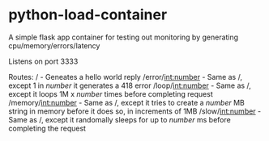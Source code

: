 # python-load-container
A simple flask app container for testing out monitoring by generating cpu/memory/errors/latency

Listens on port 3333

Routes:
/ - Geneates a hello world reply
/error/<int:number> - Same as /, except 1 in _number_ it generates a 418 error
/loop/<int:number> - Same as /, except it loops 1M x _number_ times before completing request
/memory/<int:number> - Same as /, except it tries to create a _number_ MB string in memory before it does so, in increments of 1MB
/slow/<int:number> - Same as /, except it randomally sleeps for up to _number_ ms before completing the request
